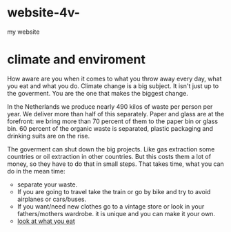 # website-4v-
my website
<!DOCTYPE html>
<html>
<head>
<title>website filippine 4v</title>
</head>
<body>

<h1>climate and enviroment</h1>
<p>How aware are you when it comes to what you throw away every day, what you eat and what you do. Climate change is a big subject. It isn't just up to the goverment. You are the one that makes the biggest change.</p>
<p>In the Netherlands we produce nearly 490 kilos of waste per person per year. We deliver more than half of this separately. Paper and glass are at the forefront: we bring more than 70 percent of them to the paper bin or glass bin. 60 percent of the organic waste is separated, plastic packaging and drinking suits are on the rise.</p>
<p>The goverment can shut down the big projects. Like gas extraction some countries or oil extraction in other countries. But this costs them a lot of money, so they have to do that in small steps. That takes time, what you can do in the mean time: </p>
<ul style="list-style-type:circle;">
  <li>separate your waste.</li>
  <li>If you are going to travel take the train or go by bike and try to avoid airplanes or cars/buses.</li>
    <li>If you want/need new clothes go to a vintage store or look in your fathers/mothers wardrobe. it is unique and you can make it your own.</li>
  
  <li><a href="look.asp"; target:"_blank">look at what you eat</a></li>
 
  
</ul>

  
</body>
  </html>
